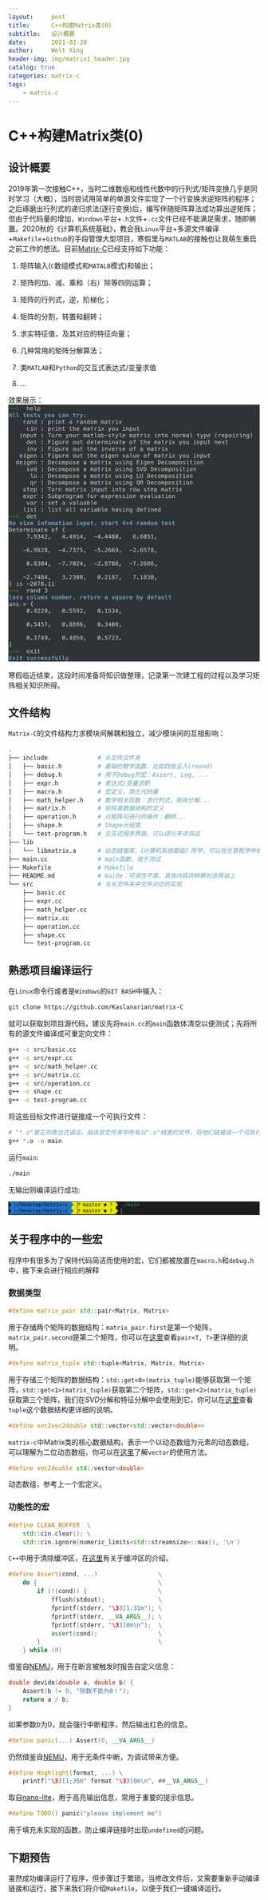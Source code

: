 ```yaml
---
layout:     post
title:      C++构建Matrix类(0)
subtitle:   设计概要
date:       2021-02-20
author:     Welt Xing
header-img: img/matrix1_header.jpg
catalog: true
categories: matrix-c
tags:
    - matrix-c
---
```



# C++构建Matrix类(0)

## 设计概要

2019年第一次接触C++，当时二维数组和线性代数中的行列式/矩阵变换几乎是同时学习（大概），当时尝试用简单的单源文件实现了一个行变换求逆矩阵的程序；之后琢磨出行列式的递归求法(逐行变换)后，编写伴随矩阵算法成功算出逆矩阵；但由于代码量的增加，`Windows`平台+`.h`文件+`.cc`文件已经不能满足需求，随即搁置。2020秋的《计算机系统基础》，教会我`Linux`平台+多源文件编译+`Makefile`+`Github`的手段管理大型项目，寒假里与`MATLAB`的接触也让我萌生重启之前工作的想法。目前[Matrix-C](https://github.com/Kaslanarian/matrix-C)已经支持如下功能：

1. 矩阵输入(`C`数组模式和`MATALB`模式)和输出；

2. 矩阵的加、减、乘和（右）除等四则运算；

3. 矩阵的行列式，逆，阶梯化；

4. 矩阵的分割，转置和翻转；

5. 求实特征值，及其对应的特征向量；

6. 几种常用的矩阵分解算法；

7. 类`MATLAB`和`Python`的交互式表达式/变量求值

8. ...

效果展示：![实现效果](/img/matrix1_1.png)

寒假临近结束，这段时间准备将知识做整理，记录第一次建工程的过程以及学习矩阵相关知识所得。

## 文件结构

`Matrix-C`的文件结构力求模块间解耦和独立，减少模块间的互相影响：

```bash
.
├── include              # 头文件文件夹
│   ├── basic.h          # 基础的数学函数，比如四舍五入(round)
│   ├── debug.h          # 用于Debug的宏：Assert, Log, ...
│   ├── expr.h           # 表达式/变量求职
│   ├── macro.h          # 宏定义，简化代码量
│   ├── math_helper.h    # 数学相关函数：求行列式，矩阵分解...
│   ├── matrix.h         # 矩阵类数据结构的定义
│   ├── operation.h      # 对矩阵可进行的操作：翻转...
│   ├── shape.h          # Shape元组类
│   └── test-program.h   # 交互式程序界面，可以进行多项测试
├── lib
│   └── libmatrix.a      # 动态链接库，《计算机系统基础》所学，可以在任意程序中使用Matrix
├── main.cc              # main函数，用于测试
├── Makefile             # Makefile
├── README.md            # Guide：可读性不高，具体内容将转移到该网站上
└── src                  # 与头文件夹中文件对应的实现
    ├── basic.cc
    ├── expr.cc
    ├── math_helper.cc
    ├── matrix.cc
    ├── operation.cc
    ├── shape.cc
    └── test-program.cc
```

## 熟悉项目编译运行

在`Linux`命令行或者是`Windows`的`GIT BASH`中输入：

```bash
git clone https://github.com/Kaslanarian/matrix-C
```

就可以获取到项目源代码，建议先将`main.cc`的`main`函数体清空以便测试；先将所有的源文件编译成可重定向文件：

```bash
g++ -c src/basic.cc 
g++ -c src/expr.cc 
g++ -c src/math_helper.cc 
g++ -c src/matrix.cc 
g++ -c src/operation.cc 
g++ -c shape.cc 
g++ -c test-program.cc
```

将这些目标文件进行链接成一个可执行文件：

```bash
# "*.o"是正则表达式语法，指该层文件夹中所有以".o"结尾的文件，将他们链接成一个可执行文件main
g++ *.o -o main 
```

运行`main`:

```bash
./main
```

无输出则编译运行成功:

![运行结果](/img/matrix1_2.png)

## 关于程序中的一些宏

程序中有很多为了保持代码简洁而使用的宏，它们都被放置在`macro.h`和`debug.h`中，接下来会进行相应的解释

### 数据类型

```cpp
#define matrix_pair std::pair<Matrix, Matrix>
```

用于存储两个矩阵的数据结构：`matrix_pair.first`是第一个矩阵，`matrix_pair.second`是第二个矩阵，你可以在[这里](https://www.cplusplus.com/reference/utility/pair/)查看`pair<T, T>`更详细的说明。

```cpp
#define matrix_tuple std::tuple<Matrix, Matrix, Matrix>
```

用于存储三个矩阵的数据结构：`std::get<0>(matrix_tuple)`能够获取第一个矩阵，`std::get<1>(matrix_tuple)`获取第二个矩阵，`std::get<2>(matrix_tuple)`获取第三个矩阵，我们在$SVD$分解和特征分解中会使用到它，你可以在[这里](https://www.cplusplus.com/reference/tuple/tuple/)查看`tuple`这个数据结构更详细的说明。

```cpp
#define vec2vec2double std::vector<std::vector<double>>
```

`matrix-c`中Matrix类的核心数据结构，表示一个以动态数组为元素的动态数组，可以理解为二位动态数组，你可以在[这里](https://www.cplusplus.com/reference/vector/vector/)了解`vector`的使用方法。

```cpp
#define vec2double std::vector<double>
```

动态数组，参考上一个宏定义。

### 功能性的宏

```cpp
#define CLEAN_BUFFER  \
    std::cin.clear(); \
    std::cin.ignore(numeric_limits<std::streamsize>::max(), '\n')
```

`C++`中用于清除缓冲区，在[这里](https://welts.xyz/matrix-c/2021/02/27/buffer/)有关于缓冲区的介绍。

```cpp
#define Assert(cond, ...)                 \
    do {                                  \
        if (!(cond)) {                    \
            fflush(stdout);               \
            fprintf(stderr, "\33[1;31m"); \
            fprintf(stderr, __VA_ARGS__); \
            fprintf(stderr, "\33[0m\n");  \
            assert(cond);                 \
        }                                 \
    } while (0)
```

借鉴自[NEMU](https://github.com/NJU-ProjectN/nemu)，用于在断言被触发时报告自定义信息：

```cpp
double devide(double a, double b) {
    Assert(b != 0, "除数不能为0！");
    return a / b;
}
```

如果参数$b$为0，就会强行中断程序，然后输出红色的信息。

```cpp
#define panic(...) Assert(0, __VA_ARGS__)
```

仍然借鉴自[NEMU](https://github.com/NJU-ProjectN/nemu)，用于无条件中断，为调试带来方便。

```cpp
#define Highlight(format, ...) \
    printf("\33[1;35m" format "\33[0m\n", ##__VA_ARGS__)
```

取自[nano-lite](https://github.com/NJU-ProjectN/nanos-lite)，用于高亮输出信息，常用于重要的提示信息。

```cpp
#define TODO() panic("please implement me")
```

用于填充未实现的函数，防止编译链接时出现`undefined`的问题。

## 下期预告

虽然成功编译运行了程序，但步骤过于繁琐，当修改文件后，又需要重新手动编译链接和运行，接下来我们将介绍`Makefile`，以便于我们一键编译运行。